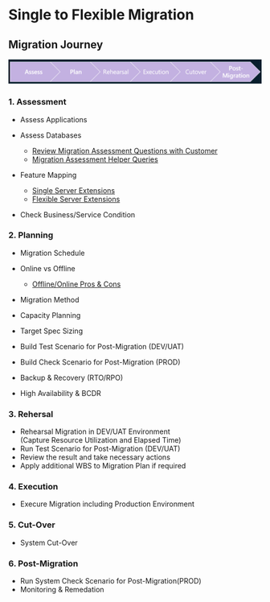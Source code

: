 # Single to Flexible Migration

## Migration Journey

![Migration Journey](./img/04_01_Migration_Journey.png)

### 1. Assessment

- Assess Applications
- Assess Databases
  * [Review Migration Assessment Questions with Customer](01_Assess/PremigrationQuestions.md)
  * [Migration Assessment Helper Queries](01_Assess/Queries.sql)

- Feature Mapping
  * [Single Server Extensions](https://learn.microsoft.com/en-us/azure/postgresql/single-server/concepts-extensions)
  * [Flexible Server Extensions](https://learn.microsoft.com/en-us/azure/postgresql/flexible-server/concepts-extensions)

- Check Business/Service Condition

### 2. Planning

- Migration Schedule
- Online vs Offline
  * [Offline/Online Pros & Cons](https://learn.microsoft.com/en-us/azure/postgresql/migrate/concepts-single-to-flexible#how-to-migrate-from-single-server-to-flexible-server)

- Migration Method
- Capacity Planning
- Target Spec Sizing
- Build Test Scenario for Post-Migration (DEV/UAT)
- Build Check Scenario for Post-Migration (PROD)
- Backup & Recovery (RTO/RPO)
- High Availability & BCDR

### 3. Rehersal

- Rehearsal Migration in DEV/UAT Environment </br>
  (Capture Resource Utilization and Elapsed Time)
- Run Test Scenario for Post-Migration (DEV/UAT)
- Review the result and take necessary actions
- Apply additional WBS to Migration Plan if required

### 4. Execution

- Execure Migration including Production Environment

### 5. Cut-Over

- System Cut-Over

### 6. Post-Migration

- Run System Check Scenario for Post-Migration(PROD)
- Monitoring & Remedation
